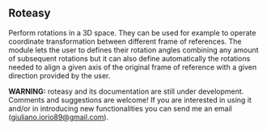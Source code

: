 ## Roteasy
Perform rotations in a 3D space. They can be used for example to operate coordinate transformation between different frame of references.  The module lets the user to defines their rotation angles combining any amount of subsequent rotations but it can also define automatically the rotations needed to align a given axis of the original frame of reference with a given direction provided by the user. 


**WARNING:** roteasy and its documentation are still under development. 
Comments and suggestions are welcome!
If you are interested in using it and/or in introducing new functionalities you can send me an email (giuliano.iorio89@gmail.com).


